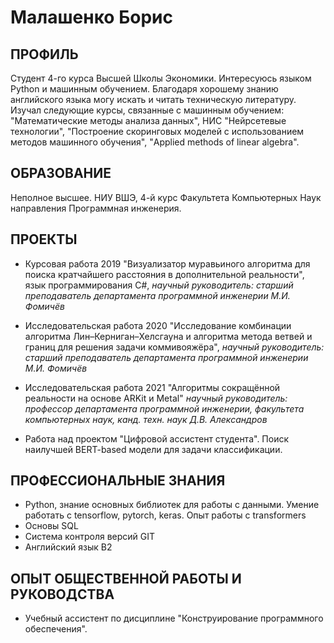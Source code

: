 # Малашенко Борис

## ПРОФИЛЬ
Студент 4-го курса Высшей Школы Экономики. Интересуюсь языком Python и машинным обучением. Благодаря хорошему знанию английского языка могу искать и читать техническую литературу. Изучал следующие курсы, связанные с машинным обучением: "Математические методы анализа данных", НИС "Нейрсетевые технологии", "Построение скоринговых моделей с использованием методов машинного обучения", "Applied methods of linear algebra".

## ОБРАЗОВАНИЕ

Неполное высшее. НИУ ВШЭ, 4-й курс Факультета Компьютерных Наук направления
Программная инженерия.

## ПРОЕКТЫ

- Курсовая работа 2019 "Визуализатор муравьиного алгоритма для поиска кратчайшего расстояния в дополнительной реальности", язык
программирования C\#, _научный руководитель: старший преподаватель департамента
программной инженерии М.И. Фомичёв_

- Исследовательская работа 2020 "Исследование комбинации алгоритма Лин–Керниган–Хелсгауна и алгоритма метода ветвей и границ для решения задачи коммивояжёра", _научный руководитель: старший преподаватель департамента программной инженерии М.И. Фомичёв_

- Исследовательская работа 2021 "Алгоритмы сокращённой реальности на основе ARKit и Metal" _научный руководитель: профессор департамента
программной инженерии, факультета компьютерных наук, канд. техн. наук Д.В. Александров_

- Работа над проектом "Цифровой ассистент студента". Поиск наилучшей BERT-based модели для задачи классификации.

## ПРОФЕССИОНАЛЬНЫЕ ЗНАНИЯ
- Python, знание основных библиотек для работы с данными. Умение работать с tensorflow, pytorch, keras. Опыт работы с transformers
- Основы SQL
- Система контроля версий GIT
- Английский язык B2

## ОПЫТ ОБЩЕСТВЕННОЙ РАБОТЫ И РУКОВОДСТВА

- Учебный ассистент по дисциплине "Конструирование программного обеспечения".
